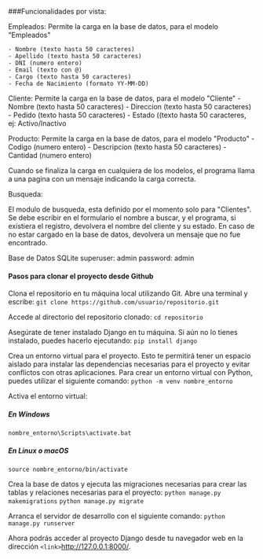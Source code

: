 ﻿###Funcionalidades por vista:

Empleados:
Permite la carga en la base de datos, para el modelo "Empleados"

    - Nombre (texto hasta 50 caracteres)
    - Apellido (texto hasta 50 caracteres)
    - DNI (numero entero)
    - Email (texto con @)
    - Cargo (texto hasta 50 caracteres)
    - Fecha de Nacimiento (formato YY-MM-DD)

Cliente:
Permite la carga en la base de datos, para el modelo "Cliente"
    - Nombre (texto hasta 50 caracteres)
    - Direccion (texto hasta 50 caracteres)
    - Pedido (texto hasta 50 caracteres)
    - Estado ((texto hasta 50 caracteres, ej: Activo/Inactivo

Producto:
Permite la carga en la base de datos, para el modelo "Producto"
    - Codigo (numero entero)
    - Descripcion (texto hasta 50 caracteres)
    - Cantidad (numero entero)

Cuando se finaliza la carga en cualquiera de los modelos, el programa llama a una pagina con un mensaje indicando la carga correcta.

Busqueda:

El modulo de busqueda, esta definido por el momento solo para "Clientes". Se debe escribir en el formulario el nombre a buscar, y el programa, si existiera el registro, devolvera el nombre del cliente y su estado. En caso de no estar cargado en la base de datos, devolvera un mensaje que no fue encontrado.

Base de Datos SQLite
    superuser: admin
    password: admin

#### Pasos para clonar el proyecto desde Github

Clona el repositorio en tu máquina local utilizando Git. Abre una terminal y escribe:
`git clone https://github.com/usuario/repositorio.git`

Accede al directorio del repositorio clonado:
`cd repositorio`

Asegúrate de tener instalado Django en tu máquina. Si aún no lo tienes instalado, puedes hacerlo ejecutando:
`pip install django`

Crea un entorno virtual para el proyecto. Esto te permitirá tener un espacio aislado para instalar las dependencias necesarias para el proyecto y evitar conflictos con otras aplicaciones. Para crear un entorno virtual con Python, puedes utilizar el siguiente comando:
`python -m venv nombre_entorno`

Activa el entorno virtual:
##### En Windows
`nombre_entorno\Scripts\activate.bat`
##### En Linux o macOS
`source nombre_entorno/bin/activate`

Crea la base de datos y ejecuta las migraciones necesarias para crear las tablas y relaciones necesarias para el proyecto:
`python manage.py makemigrations`
`python manage.py migrate`

Arranca el servidor de desarrollo con el siguiente comando:
`python manage.py runserver`

Ahora podrás acceder al proyecto Django desde tu navegador web en la dirección `<link>`http://127.0.0.1:8000/.